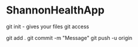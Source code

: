 # ShannonHealthApp

git init - gives your files git access

git add .
git commit -m "Message"
git push -u origin

